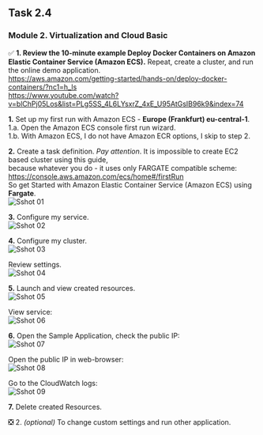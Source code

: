 ## Task 2.4
### Module 2. Virtualization and Cloud Basic

:white_check_mark: **1. Review the 10-minute example Deploy Docker Containers on Amazon Elastic
Container Service (Amazon ECS).**  Repeat, create a cluster, and run the online demo application.  
https://aws.amazon.com/getting-started/hands-on/deploy-docker-containers/?nc1=h_ls  
https://www.youtube.com/watch?v=blChPj05Los&list=PLg5SS_4L6LYsxrZ_4xE_U95AtGsIB96k9&index=74  

**1.** Set up my first run with Amazon ECS - **Europe (Frankfurt) eu-central-1**.  
1.a. Open the Amazon ECS console first run wizard.  
1.b. With Amazon ECS, I do not have Amazon ECR options, I skip to step 2.  

**2.** Create a task definition. _Pay attention_. It is impossible to create EC2 based cluster using this guide,  
because whatever you do - it uses only FARGATE compatible scheme:  
https://console.aws.amazon.com/ecs/home#/firstRun  
So get Started with Amazon Elastic Container Service (Amazon ECS) using **Fargate**.  
![Sshot 01](https://github.com/nigth/DevOps_online_Kyiv_2020Q3Q4/blob/master/m2/task2.4/pictures/01_get_start_fargate.png "Sshot 01")  

**3.** Configure my service.  
![Sshot 02](https://github.com/nigth/DevOps_online_Kyiv_2020Q3Q4/blob/master/m2/task2.4/pictures/02_setting_service.png "Sshot 02")  

**4.** Configure my cluster.  
![Sshot 03](https://github.com/nigth/DevOps_online_Kyiv_2020Q3Q4/blob/master/m2/task2.4/pictures/03_conf_cluster.png "Sshot 03")  

Review settings.  
![Sshot 04](https://github.com/nigth/DevOps_online_Kyiv_2020Q3Q4/blob/master/m2/task2.4/pictures/04_review_settings.png "Sshot 04")  

**5.** Launch and view created resources.  
![Sshot 05](https://github.com/nigth/DevOps_online_Kyiv_2020Q3Q4/blob/master/m2/task2.4/pictures/05_creating_completed.png "Sshot 05")  

View service:  
![Sshot 06](https://github.com/nigth/DevOps_online_Kyiv_2020Q3Q4/blob/master/m2/task2.4/pictures/06_cluster_service_view.png "Sshot 06")  

**6.** Open the Sample Application, check the public IP:  
![Sshot 07](https://github.com/nigth/DevOps_online_Kyiv_2020Q3Q4/blob/master/m2/task2.4/pictures/07_public_ip.png "Sshot 07")  

Open the public IP in web-browser:  
![Sshot 08](https://github.com/nigth/DevOps_online_Kyiv_2020Q3Q4/blob/master/m2/task2.4/pictures/08_sample_app_ip.png "Sshot 08")  

Go to the CloudWatch logs:  
![Sshot 09](https://github.com/nigth/DevOps_online_Kyiv_2020Q3Q4/blob/master/m2/task2.4/pictures/09_cloud_watch.png "Sshot 09")  

**7.** Delete created Resources.  


:negative_squared_cross_mark: 2. *(optional)* To change custom settings and run other application.  

  

